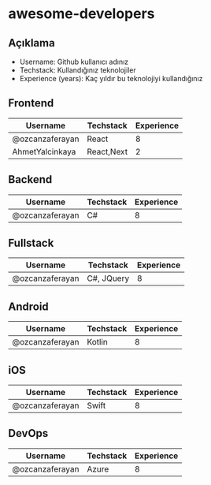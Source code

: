 # awesome-developers

## Açıklama

- Username: Github kullanıcı adınız
- Techstack: Kullandığınız teknolojiler
- Experience (years): Kaç yıldır bu teknolojiyi kullandığınız

## Frontend

| Username        | Techstack  | Experience |
| --------------- | ---------- | ---------- |
| @ozcanzaferayan | React      | 8          |
| AhmetYalcinkaya | React,Next | 2          |

## Backend

| Username        | Techstack | Experience |
| --------------- | --------- | ---------- |
| @ozcanzaferayan | C#        | 8          |

## Fullstack

| Username        | Techstack  | Experience |
| --------------- | ---------- | ---------- |
| @ozcanzaferayan | C#, JQuery | 8          |

## Android

| Username        | Techstack | Experience |
| --------------- | --------- | ---------- |
| @ozcanzaferayan | Kotlin    | 8          |

## iOS

| Username        | Techstack | Experience |
| --------------- | --------- | ---------- |
| @ozcanzaferayan | Swift     | 8          |

## DevOps

| Username        | Techstack | Experience |
| --------------- | --------- | ---------- |
| @ozcanzaferayan | Azure     | 8          |

